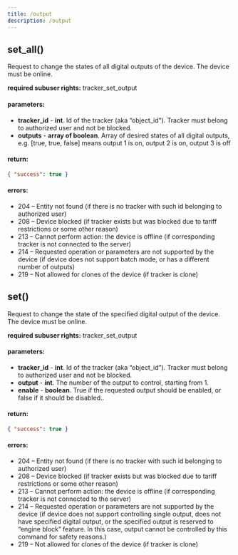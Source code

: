 ```yaml
---
title: /output
description: /output
---
```


## set_all()
Request to change the states of all digital outputs of the device. The device must be online.

**required subuser rights:** tracker_set_output

#### parameters:
* **tracker_id** - **int**. Id of the tracker (aka “object_id”). Tracker must belong to authorized user and not be blocked.
* **outputs** - **array of boolean**. Array of desired states of all digital outputs, e.g. [true, true, false] means output 1 is on, output 2 is on, output 3 is off

#### return:
```json
{ "success": true }
```

#### errors:
*   204 – Entity not found (if there is no tracker with such id belonging to authorized user)
*   208 – Device blocked (if tracker exists but was blocked due to tariff restrictions or some other reason)
*   213 – Cannot perform action: the device is offline (if corresponding tracker is not connected to the server)
*   214 – Requested operation or parameters are not supported by the device (if device does not support batch mode, or has a different number of outputs)
*   219 – Not allowed for clones of the device (if tracker is clone)

## set()
Request to change the state of the specified digital output of the device. The device must be online.

**required subuser rights:** tracker_set_output

#### parameters:
* **tracker_id** - **int**. Id of the tracker (aka “object_id”). Tracker must belong to authorized user and not be blocked.
* **output** - **int**. The number of the output to control, starting from 1.
* **enable** - **boolean**. True if the requested output should be enabled, or false if it should be disabled..

#### return:
```json
{ "success": true }
```

#### errors:
*   204 – Entity not found (if there is no tracker with such id belonging to authorized user)
*   208 – Device blocked (if tracker exists but was blocked due to tariff restrictions or some other reason)
*   213 – Cannot perform action: the device is offline (if corresponding tracker is not connected to the server)
*   214 – Requested operation or parameters are not supported by the device (if device does not support controlling single output, does not have specified digital output, or the specified output is reserved to “engine block” feature. In this case, output cannot be controlled by this command for safety reasons.)
*   219 – Not allowed for clones of the device (if tracker is clone)

